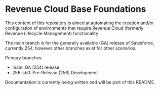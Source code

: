 # Revenue Cloud Base Foundations

This content of this repository is aimed at automating the creation and/or configuration of environments that require Revenue Cloud (formerly Revenue Lifecycle Management) functionality

The main branch is for the generally available (GA) release of Salesforce, currently 254, however other branches exist for other scenarios.

Primary branches:
* main: GA (254) release
* 256-sb0: Pre-Release (256) Development


Documentation is currently being written and will be part of this README. 